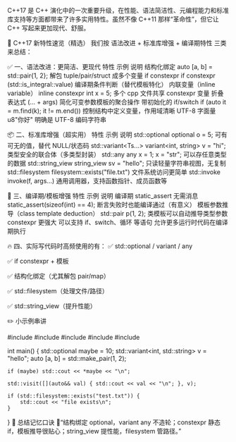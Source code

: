 C++17 是 C++ 演化中的一次重要升级，在性能、语法简洁性、元编程能力和标准库支持等方面都带来了许多实用特性。虽然不像 C++11 那样“革命性”，但它让 C++ 写起来更加现代、舒服。

🚀 C++17 新特性速览（精选）
我们按 语法改进 + 标准库增强 + 编译期特性 三类来总结：

✅ 一、语法改进：更简洁、更现代
特性	示例	说明
结构化绑定	auto [a, b] = std::pair{1, 2};	解包 tuple/pair/struct 成多个变量
if constexpr	if constexpr (std::is_integral<T>::value)	编译期条件判断（替代模板特化）
内联变量（inline variable）	inline constexpr int x = 5;	多个 cpp 文件共享 constexpr 变量
折叠表达式	(... + args)	简化可变参数模板的聚合操作
带初始化的 if/switch	if (auto it = m.find(k); it != m.end())	控制结构中定义变量，作用域清晰
UTF-8 字面量	u8"你好"	明确是 UTF-8 编码字符串

📦 二、标准库增强（超实用）
特性	示例	说明
std::optional<T>	optional<int> o = 5;	可有可无的值，替代 NULL/状态码
std::variant<Ts...>	variant<int, string> v = "hi";	类型安全的联合体（多类型封装）
std::any	any x = 1; x = "str";	可以存任意类型的数据
std::string_view	string_view sv = "hello";	只读轻量字符串视图，无复制
std::filesystem	filesystem::exists("file.txt")	文件系统访问更简单
std::invoke	invoke(f, args...)	通用调用器，支持函数指针、成员函数等

🧠 三、编译期/模板增强
特性	示例	说明
编译期 static_assert 无需消息	static_assert(sizeof(int) == 4);	断言失败时也能编译通过（有意义）
模板参数推导（class template deduction）	std::pair p(1, 2);	类模板可以自动推导类型参数
constexpr 更强大	可以支持 if、switch、循环 等语句	允许更多运行时代码在编译期执行

🔥 四、实际写代码时高频使用的有：
✅ std::optional / variant / any

✅ if constexpr + 模板

✅ 结构化绑定（尤其解包 pair/map）

✅ std::filesystem（处理文件/路径）

✅ std::string_view（提升性能）

✏️ 小示例串讲

#include <iostream>
#include <optional>
#include <variant>
#include <tuple>
#include <filesystem>

int main() {
    std::optional<int> maybe = 10;
    std::variant<int, std::string> v = "hello";
    auto [a, b] = std::make_pair(1, 2);

    if (maybe) std::cout << *maybe << "\n";

    std::visit([](auto&& val) { std::cout << val << "\n"; }, v);

    if (std::filesystem::exists("test.txt")) {
        std::cout << "file exists\n";
    }
}
🎯 总结记忆口诀
🧠“结构绑定 optional，variant any 不造轮；constexpr 静态 if，模板推导很贴心；string_view 提性能，filesystem 管路径。”